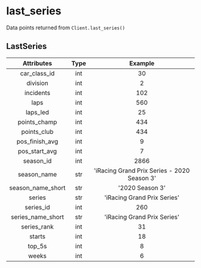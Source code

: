 # last_series
Data points returned from `Client.last_series()`

## LastSeries
|    Attributes     | Type  |                   Example                   |
| :---------------: | :---: | :-----------------------------------------: |
|   car_class_id    |  int  |                     30                      |
|     division      |  int  |                      2                      |
|     incidents     |  int  |                     102                     |
|       laps        |  int  |                     560                     |
|     laps_led      |  int  |                     25                      |
|   points_champ    |  int  |                     434                     |
|    points_club    |  int  |                     434                     |
|  pos_finish_avg   |  int  |                      9                      |
|   pos_start_avg   |  int  |                      7                      |
|     season_id     |  int  |                    2866                     |
|    season_name    |  str  | 'iRacing Grand Prix Series - 2020 Season 3' |
| season_name_short |  str  |               '2020 Season 3'               |
|      series       |  str  |         'iRacing Grand Prix Series'         |
|     series_id     |  int  |                     260                     |
| series_name_short |  str  |         'iRacing Grand Prix Series'         |
|    series_rank    |  int  |                     31                      |
|      starts       |  int  |                     18                      |
|      top_5s       |  int  |                      8                      |
|       weeks       |  int  |                      6                      |